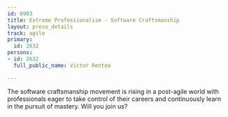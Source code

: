 ```yaml
---
id: 6983
title: Extreme Professionalism - Software Craftsmanship
layout: preso_details
track: agile
primary:
  id: 2632
persons:
- id: 2632
  full_public_name: Victor Rentea

---
```

The software craftsmanship movement is rising in a post-agile world with professionals eager to take control of their careers and continuously learn in the pursuit of mastery. Will you join us?